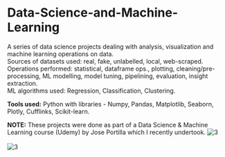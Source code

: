# Data-Science-and-Machine-Learning

A series of data science projects dealing with analysis, visualization and machine learning operations on data.\
Sources of datasets used: real, fake, unlabelled, local, web-scraped.\
Operations performed: statistical, dataframe ops., plotting, cleaning/pre-processing, ML modelling, model tuning, pipelining, evaluation, insight extraction.\
ML algorithms used: Regression, Classification, Clustering. 

**Tools used:**
Python with libraries - Numpy, Pandas, Matplotlib, Seaborn, Plotly, Cufflinks, Scikit-learn.

**NOTE:**
These projects were done as part of a Data Science & Machine Learning course (Udemy) by Jose Portilla which I recently undertook.  ![3](https://user-images.githubusercontent.com/98735612/158192536-0a0fa7bd-c4c9-4e90-ba84-bd4bf0aad426.png)
\
\
![3](https://user-images.githubusercontent.com/98735612/158192577-f0a56c73-414c-4e22-82e0-1e8080800582.png)

